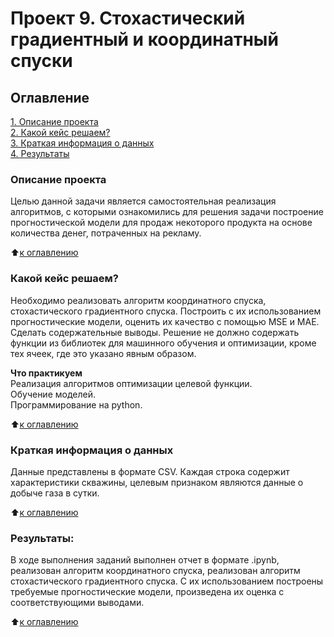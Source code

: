 # Проект 9. Стохастический градиентный и координатный спуски

## Оглавление  
[1. Описание проекта](README.md#Описание-проекта)  
[2. Какой кейс решаем?](README.md#Какой-кейс-решаем)  
[3. Краткая информация о данных](README.md#Краткая-информация-о-данных)  
[4. Результаты](README.md#Результаты)

### Описание проекта
Целью данной задачи является самостоятельная реализация алгоритмов, с которыми ознакомились для решения задачи построение прогностической модели для продаж некоторого продукта на основе количества денег, потраченных на рекламу.

:arrow_up:[к оглавлению](README.md#Оглавление)

### Какой кейс решаем?    
Необходимо реализовать алгоритм координатного спуска, стохастического градиентного спуска. Построить с их использованием прогностические модели, оценить их качество с помощью MSE и MAE.
Сделать содержательные выводы. Решение не должно содержать функции из библиотек для машинного обучения и оптимизации, кроме тех ячеек, где это указано явным образом.  

**Что практикуем**  
Реализация алгоритмов оптимизации целевой функции.  
Обучение моделей.  
Программирование на python.  

:arrow_up:[к оглавлению](README.md#Оглавление)

### Краткая информация о данных
Данные представлены в формате CSV. Каждая строка содержит характеристики скважины, целевым признаком являются данные о добыче газа в сутки.  

:arrow_up:[к оглавлению](README.md#Оглавление)

### Результаты:  
В ходе выполнения заданий выполнен отчет в формате .ipynb, реализован алгоритм координатного спуска, реализован алгоритм стохастического градиентного спуска. С их использованием построены требуемые прогностические модели, произведена их оценка с соответствующими выводами.  

:arrow_up:[к оглавлению](README.md#Оглавление)